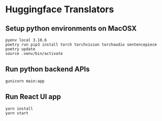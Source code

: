 # Huggingface Translators

## Setup python environments on MacOSX

```
pyenv local 3.10.6
poetry run pip3 install torch torchvision torchaudio sentencepiece
poetry update
source .venv/bin/activate
```

## Run python backend APIs

```
gunicorn main:app
```

## Run React UI app

```
yarn install
yarn start
```

